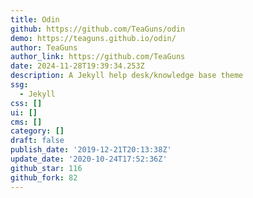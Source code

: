 ```yaml
---
title: Odin
github: https://github.com/TeaGuns/odin
demo: https://teaguns.github.io/odin/
author: TeaGuns
author_link: https://github.com/TeaGuns
date: 2024-11-28T19:39:34.253Z
description: A Jekyll help desk/knowledge base theme
ssg:
  - Jekyll
css: []
ui: []
cms: []
category: []
draft: false
publish_date: '2019-12-21T20:13:38Z'
update_date: '2020-10-24T17:52:36Z'
github_star: 116
github_fork: 82
---
```

